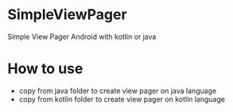 # SimpleViewPager
Simple View Pager Android with kotlin or java

# How to use
- copy from java folder to create view pager on java language
- copy from kotlin folder to create view pager on kotlin language
